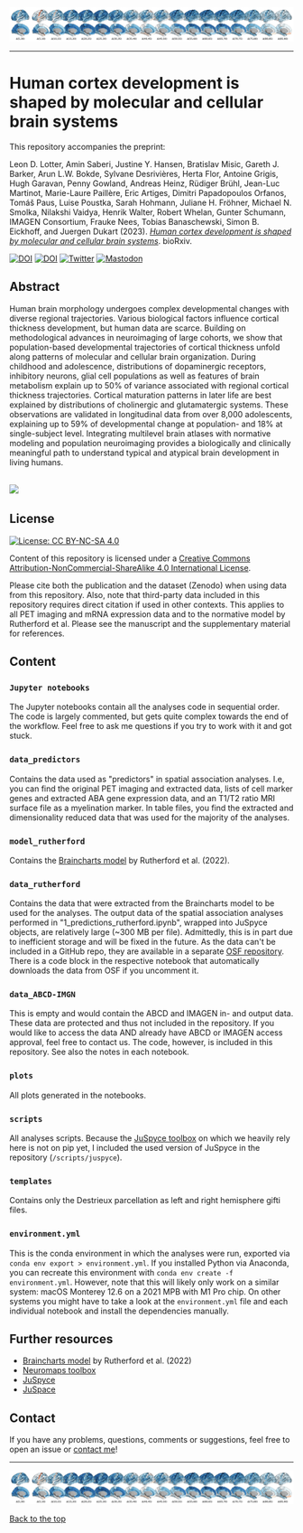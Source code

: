 <img src="plots/braincharts/dev_ct_brainchain.png">

---

# <a name="top"></a>Human cortex development is shaped by molecular and cellular brain systems

This repository accompanies the preprint: 

Leon D. Lotter, Amin Saberi, Justine Y. Hansen, Bratislav Misic, Gareth J. Barker, Arun L.W. Bokde, Sylvane Desrivières, Herta Flor, Antoine Grigis, Hugh Garavan, Penny Gowland, Andreas Heinz, Rüdiger Brühl, Jean-Luc Martinot, Marie-Laure Paillère, Eric Artiges, Dimitri Papadopoulos Orfanos, Tomáš Paus, Luise Poustka, Sarah Hohmann, Juliane H. Fröhner, Michael N. Smolka, Nilakshi Vaidya, Henrik Walter, Robert Whelan, Gunter Schumann, IMAGEN Consortium, Frauke Nees, Tobias Banaschewski, Simon B. Eickhoff, and Juergen Dukart (2023). *[Human cortex development is shaped by molecular and cellular brain systems](https://doi.org/XXX)*. bioRxiv.

[![DOI](https://img.shields.io/badge/bioRxiv-10.1101/2023.05.05.539537-BD2736)](https://doi.org/10.1101/2023.05.05.539537)
[![DOI](https://zenodo.org/badge/636815203.svg)](https://zenodo.org/badge/latestdoi/636815203)
[![Twitter](https://img.shields.io/badge/Twitter-Thread-1A8CD8)](https://twitter.com/LeonDLotter/status/1655582681613189120)
[![Mastodon](https://img.shields.io/badge/Mastodon-Thread-6364FF)](https://neuromatch.social/@LeonDLotter/110332987427316809)  

## Abstract

Human brain morphology undergoes complex developmental changes with diverse regional trajectories. Various biological factors influence cortical thickness development, but human data are scarce. Building on methodological advances in neuroimaging of large cohorts, we show that population-based developmental trajectories of cortical thickness unfold along patterns of molecular and cellular brain organization. During childhood and adolescence, distributions of dopaminergic receptors, inhibitory neurons, glial cell populations as well as features of brain metabolism explain up to 50% of variance associated with regional cortical thickness trajectories. Cortical maturation patterns in later life are best explained by distributions of cholinergic and glutamatergic systems. These observations are validated in longitudinal data from over 8,000 adolescents, explaining up to 59% of developmental change at population- and 18% at single-subject level. Integrating multilevel brain atlases with normative modeling and population neuroimaging provides a biologically and clinically meaningful path to understand typical and atypical brain development in living humans.

<br>
<img src="plots/prediction_dominance/animation/dev_ct_animation_fm_500_5.gif">  
<br>

## License

[![License: CC BY-NC-SA 4.0](https://img.shields.io/badge/License-CC%20BY--NC--SA%204.0-lightgrey)](http://creativecommons.org/licenses/by-nc-sa/4.0/)  

Content of this repository is licensed under a [Creative Commons Attribution-NonCommercial-ShareAlike 4.0 International License](http://creativecommons.org/licenses/by-nc-sa/4.0/).

Please cite both the publication and the dataset (Zenodo) when using data from this repository. Also, note that third-party data included in this repository requires direct citation if used in other contexts. This applies to all PET imaging and mRNA expression data and to the normative model by Rutherford et al. Please see the manuscript and the supplementary material for references.

## Content

### `Jupyter notebooks`
The Jupyter notebooks contain all the analyses code in sequential order. The code is largely commented, but gets quite complex towards the end of the workflow. Feel free to ask me questions if you try to work with it and got stuck.

### `data_predictors`
Contains the data used as "predictors" in spatial association analyses. I.e, you can find the original PET imaging and extracted data, lists of cell marker genes and extracted ABA gene expression data, and an T1/T2 ratio MRI surface file as a myelination marker. In table files, you find the extracted and dimensionality reduced data that was used for the majority of the analyses.  

### `model_rutherford`
Contains the [Braincharts model](https://github.com/predictive-clinical-neuroscience/braincharts) by Rutherford et al. (2022).

### `data_rutherford`
Contains the data that were extracted from the Braincharts model to be used for the analyses. The output data of the spatial association analyses performed in "1_predictions_rutherford.ipynb", wrapped into JuSpyce objects, are relatively large (~300 MB per file). Admittedly, this is in part due to inefficient storage and will be fixed in the future. As the data can't be included in a GitHub repo, they are available in a separate [OSF repository](https://osf.io/3n9rt/). There is a code block in the respective notebook that automatically downloads the data from OSF if you uncomment it.  

### `data_ABCD-IMGN`
This is empty and would contain the ABCD and IMAGEN in- and output data. These data are protected and thus not included in the repository. If you would like to access the data AND already have ABCD or IMAGEN access approval, feel free to contact us. The code, however, is included in this repository. See also the notes in each notebook.  

### `plots`
All plots generated in the notebooks.

### `scripts`
All analyses scripts. Because the [JuSpyce toolbox](https://github.com/LeonDLotter/JuSpyce) on which we heavily rely here is not on pip yet, I included the used version of JuSpyce in the repository (`/scripts/juspyce`). 

### `templates`
Contains only the Destrieux parcellation as left and right hemisphere gifti files.

### `environment.yml`
This is the conda environment in which the analyses were run, exported via `conda env export > environment.yml`. If you installed Python via Anaconda, you can recreate this environment with `conda env create -f environment.yml`. However, note that this will likely only work on a similar system: macOS Monterey 12.6 on a 2021 MPB with M1 Pro chip. On other systems you might have to take a look at the `environment.yml` file and each individual notebook and install the dependencies manually.   

## Further resources

- [Braincharts model](https://github.com/predictive-clinical-neuroscience/braincharts) by Rutherford et al. (2022)  
- [Neuromaps toolbox](https://github.com/netneurolab/neuromaps)
- [JuSpyce](https://github.com/LeonDLotter/JuSpyce)
- [JuSpace](https://github.com/juryxy/JuSpace) 

## Contact

If you have any problems, questions, comments or suggestions, feel free to open an issue or [contact me](mailto:leondlotter@gmail.com)! 

---
<img src="plots/braincharts/dev_ct_brainchain.png">  

[Back to the top](#top)
